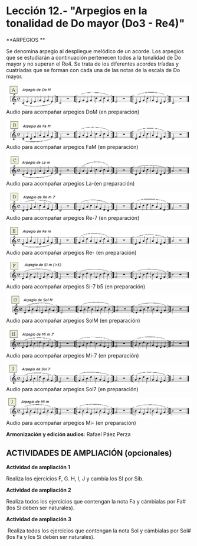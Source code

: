 
# Lección 12.- "Arpegios en la tonalidad de Do mayor (Do3 - Re4)"

**ARPEGIOS **

Se denomina arpegio al despliegue melódico de un acorde. Los arpegios que se estudiarán a continuación pertenecen todos a la tonalidad de Do mayor y no superan el Re4. Se trata de los diferentes acordes tríadas y cuatríadas que se forman con cada una de las notas de la escala de Do mayor.

![](/assets/EjerFla_Arpegio1_DoM.gif)
Audio para acompañar arpegios DoM (en preparación)

![](/assets/EjerFla_Arpegio2_FaM.gif)
Audio para acompañar arpegios FaM (en preparación)

![](/assets/EjerFla_Arpegio3_Lam.gif)
Audio para acompañar arpegios La-(en preparación)

![](/assets/EjerFla_Arpegio4_Re-7.gif)
Audio para acompañar arpegios Re-7 (en preparación)

![](/assets/EjerFla_Arpegio5_Re-.gif)
Audio para acompañar arpegios Re- (en preparación)

![](/assets/EjerFla_Arpegio6_Si-7b5.gif)
Audio para acompañar arpegios Si-7 b5 (en preparación) 

![](/assets/EjerFla_Arpegio7_SolM.gif)
Audio para acompañar arpegios SolM (en preparación) 

![](/assets/EjerFla_Arpegio8_Mi-7.gif)
Audio para acompañar arpegios Mi-7 (en preparación)

![](/assets/EjerFla_Arpegio9_Sol7.gif)
Audio para acompañar arpegios Sol7 (en preparación)

![](/assets/EjerFla_Arpegio10_Mi-.gif)
Audio para acompañar arpegios Mi- (en preparación)

**Armonización y edición audios**: Rafael Páez Perza





## ACTIVIDADES DE AMPLIACIÓN (opcionales)

**Actividad de ampliación 1**

Realiza los ejercicios F, G. H, I, J y cambia los SI por Sib. 

**Actividad de ampliación 2**

Realiza todos los ejercicios que contengan la nota Fa y cámbialas por Fa# (los Si deben ser naturales).

**Actividad de ampliación 3**

 Realiza todos los ejercicios que contengan la nota Sol y cámbialas por Sol# (los Fa y los Si deben ser naturales).
